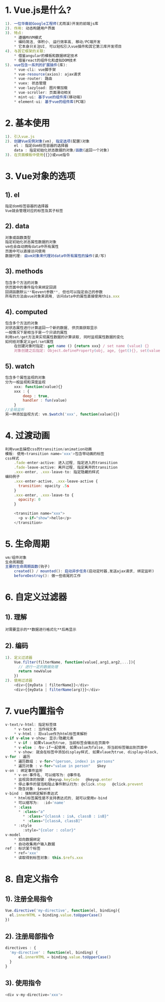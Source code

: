 # 1. Vue.js是什么?
```javascript
1). 一位华裔前Google工程师(尤雨溪)开发的前端js库
2). 作用: 动态构建用户界面
3). 特点:
	* 遵循MVVM模式
	* 编码简洁, 体积小, 运行效率高, 移动/PC端开发
	* 它本身只关注UI, 可以轻松引入vue插件和其它第三库开发项目
4). 与其它框架的关联:
	* 借鉴angular的模板和数据绑定技术
	* 借鉴react的组件化和虚拟DOM技术
5). vue包含一系列的扩展插件(库):
	* vue-cli: vue脚手架
	* vue-resource(axios): ajax请求
	* vue-router: 路由
	* vuex: 状态管理
	* vue-lazyload: 图片懒加载
	* vue-scroller: 页面滑动相关
	* mint-ui: 基于vue的组件库(移动端)
	* element-ui: 基于vue的组件库(PC端)
```

# 2. 基本使用
```javascript
1). 引入vue.js
2). 创建Vue实例对象(vm), 指定选项(配置)对象
	el : 指定dom标签容器的选择器
	data : 指定初始化状态数据的对象/函数(返回一个对象)
3). 在页面模板中使用{{}}或vue指令
```

# 3. Vue对象的选项
## 1). el
```javascript
指定dom标签容器的选择器
Vue就会管理对应的标签及其子标签
```

## 2). data
```javascript
对象或函数类型
指定初始化状态属性数据的对象
vm也会自动拥有data中所有属性
页面中可以直接访问使用
数据代理: 由vm对象来代理对data中所有属性的操作(读/写)
```
## 3). methods
```javascript
包含多个方法的对象
供页面中的事件指令来绑定回调
回调函数默认**有event参数**, 但也可以指定自己的参数
所有的方法由vue对象来调用, 访问data中的属性直接使用this.xxx
```

## 4). computed
```javascript
包含多个方法的对象
对状态属性进行计算返回一个新的数据, 供页面获取显示
一般情况下是相当于是一个只读的属性
利用set/get方法来实现属性数据的计算读取, 同时监视属性数据的变化
如何给对象定义get/set属性
	在创建对象时指定: get name () {return xxx} / set name (value) {}
  	对象创建之后指定: Object.defineProperty(obj, age, {get(){}, set(value){}})
```

## 5). watch
```javascript
包含多个属性监视的对象
分为一般监视和深度监视
    xxx: function(value){}
	xxx : {
		deep : true,
		handler : fun(value)
	}
//全局监听
另一种添加监视方式: vm.$watch('xxx', function(value){})
```

# 4. 过渡动画
```javascript
利用vue去操控css的transition/animation动画
模板: 使用<transition name='xxx'>包含带动画的标签
css样式
	.fade-enter-active: 进入过程, 指定进入的transition
	.fade-leave-active: 离开过程, 指定离开的transition
	.xxx-enter, .xxx-leave-to: 指定隐藏的样式
编码例子
    .xxx-enter-active, .xxx-leave-active {
      transition: opacity .5s
    }
    .xxx-enter, .xxx-leave-to {
      opacity: 0
    }
    
    <transition name="xxx">
      <p v-if="show">hello</p>
    </transition>
```

# 5. 生命周期
```javascript
vm/组件对象
生命周期图
主要的生命周期函数(钩子)
	created() / mounted(): 启动异步任务(启动定时器,发送ajax请求, 绑定监听)
	beforeDestroy(): 做一些收尾的工作
```

# 6. 自定义过滤器
## 1). 理解
	对需要显示的**数据进行格式化**后再显示

## 2). 编码
```javascript
1). 定义过滤器
	Vue.filter(filterName, function(value[,arg1,arg2,...]){
	  // 进行一定的数据处理
	  return newValue
	})
2). 使用过滤器
	<div>{{myData | filterName}}</div>
	<div>{{myData | filterName(arg)}}</div>
```

# 7. vue内置指令
```javascript
v-text/v-html: 指定标签体
	* v-text : 当作纯文本
	* v-html : 将value作为html标签来解析
v-if v-else v-show: 显示/隐藏元素
	* v-if : 如果vlaue为true, 当前标签会输出在页面中
	* v-else : 与v-if一起使用, 如果value为false, 将当前标签输出到页面中
	* v-show: 就会在标签中添加display样式, 如果vlaue为true, display=block, 否则是none
v-for : 遍历
	* 遍历数组 : v-for="(person, index) in persons"   
	* 遍历对象 : v-for="value in person"   $key
v-on : 绑定事件监听
	* v-on:事件名, 可以缩写为: @事件名
	* 监视具体的按键: @keyup.keyCode   @keyup.enter
	* 停止事件的冒泡和阻止事件默认行为: @click.stop   @click.prevent
	* 隐含对象: $event
v-bind : 强制绑定解析表达式  
	* html标签属性是不支持表达式的, 就可以使用v-bind
	* 可以缩写为:  :id='name'
	* :class
	  * :class="a"
		* :class="{classA : isA, classB : isB}"
		* :class="[classA, classB]"
	* :style
		:style="{color : color}"
v-model
	* 双向数据绑定
	* 自动收集用户输入数据
ref : 标识某个标签
	* ref='xxx'
	* 读取得到标签对象: this.$refs.xxx
```

# 8. 自定义指令
## 1). 注册全局指令
```javascript
Vue.directive('my-directive', function(el, binding){
  el.innerHTML = binding.value.toUpperCase()
})
```

## 2). 注册局部指令
```javascript
directives : {
  'my-directive' : function(el, binding) {
      el.innerHTML = binding.value.toUpperCase()
  }
}
```

## 3). 使用指令
```javascript
<div v-my-directive='xxx'>
```

